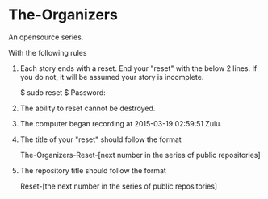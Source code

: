 # The-Organizers
An opensource series.

With the following rules


1) Each story ends with a reset. End your "reset" with the below 2 lines. If you do not, it will be assumed your story is incomplete.

    $ sudo reset
    $ Password:


2) The ability to reset cannot be destroyed.

3) The computer began recording at 2015-03-19 02:59:51 Zulu.

4) The title of your "reset" should follow the format

    The-Organizers-Reset-[next number in the series of public repositories]

5) The repository title should follow the format

    Reset-[the next number in the series of public repositories]



